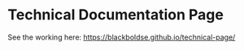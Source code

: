 # Technical Documentation Page

See the working here: https://blackboldse.github.io/technical-page/


